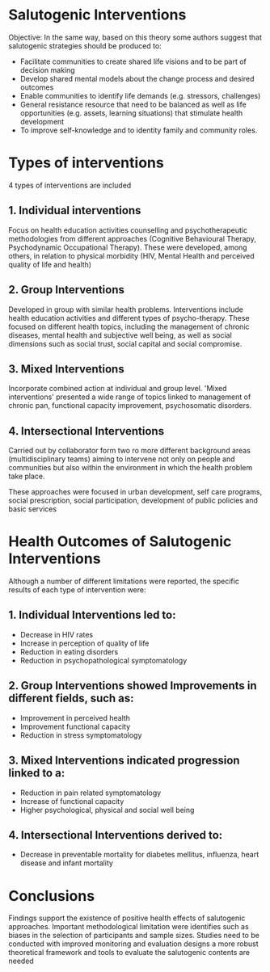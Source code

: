# Salutogenic Interventions
Objective: In the same way, based on this theory some authors suggest that salutogenic strategies should be produced to:
- Facilitate communities to create shared life visions and to be part of decision making
- Develop shared mental models about the change process and desired outcomes
- Enable communities to identify life demands (e.g. stressors, challenges)
- General resistance resource that need to be balanced as well as life opportunities (e.g. assets, learning situations) that stimulate health development
- To improve self-knowledge and to identity family and community roles.

# Types of interventions
4 types of interventions are included
## 1. Individual interventions
Focus on health education activities counselling and psychotherapeutic methodologies from different approaches (Cognitive Behavioural Therapy, Psychodynamic Occupational Therapy). These were developed, among others, in relation to physical morbidity (HIV, Mental Health and perceived quality of life and health)

## 2. Group Interventions
Developed in group with similar health problems. Interventions include health education activities and different types of psycho-therapy. These focused on different health topics, including the management of chronic diseases, mental health and subjective well being, as well as social dimensions such as social trust, social capital and social compromise.

## 3. Mixed Interventions
Incorporate combined action at individual and group level. 'Mixed interventions' presented a wide range of topics linked to management of chronic pan, functional capacity improvement, psychosomatic disorders.

## 4. Intersectional Interventions
Carried out by collaborator form two ro more different background areas (multidisciplinary teams) aiming to intervene not only on people and communities but also within the environment in which the health problem take place.

These approaches were focused in urban development, self care programs, social prescription, social participation, development of public policies and basic services

# Health Outcomes of Salutogenic Interventions
Although a number of different limitations were reported, the specific results of each type of intervention were:

## 1. Individual Interventions led to:
- Decrease in HIV rates
- Increase in perception of quality of life
- Reduction in eating disorders
- Reduction in psychopathological symptomatology
## 2. Group Interventions showed Improvements  in different fields, such as:
- Improvement in perceived health
- Improvement functional capacity
- Reduction in stress symptomatology
## 3. Mixed Interventions indicated progression linked to a:
- Reduction in pain related symptomatology
- Increase of functional capacity
- Higher psychological, physical and social well being
## 4. Intersectional Interventions derived to:
- Decrease in preventable mortality for diabetes mellitus, influenza, heart disease and infant mortality

# Conclusions
Findings support the existence of positive health effects of salutogenic approaches. Important methodological limitation were identifies such as biases in the selection of participants and sample sizes. Studies need to be conducted with improved monitoring and evaluation designs a more robust theoretical framework and tools to evaluate the salutogenic contents are needed
